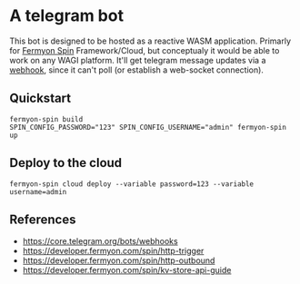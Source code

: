 # A telegram bot

This bot is designed to be hosted as a reactive WASM application.
Primarly for [Fermyon Spin](https://developer.fermyon.com/spin/index)
Framework/Cloud, but conceptualy it would be able to work on any WAGI
platform. It'll get telegram message updates via a
[webhook](https://core.telegram.org/bots/webhooks), since it can't poll
(or establish a web-socket connection).

## Quickstart

```
fermyon-spin build
SPIN_CONFIG_PASSWORD="123" SPIN_CONFIG_USERNAME="admin" fermyon-spin up
```


## Deploy to the cloud

```
fermyon-spin cloud deploy --variable password=123 --variable username=admin
```



## References
- https://core.telegram.org/bots/webhooks
- https://developer.fermyon.com/spin/http-trigger
- https://developer.fermyon.com/spin/http-outbound
- https://developer.fermyon.com/spin/kv-store-api-guide
